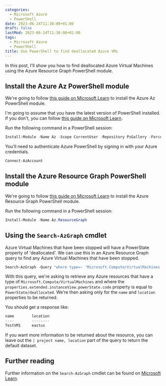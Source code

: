 ```yaml
---
categories:
  - Microsoft Azure
  - PowerShell
date: 2023-06-24T11:30:00+01:00
draft: false
lastMod: 2023-06-24T11:30:00+01:00
tags:
  - Microsoft Azure
  - PowerShell
title: Use PowerShell to find deallocated Azure VMs
---
```


In this post, I'll show you how to find deallocated Azure Virtual Machines
using the Azure Resource Graph PowerShell module.

## Install the Azure Az PowerShell module

We're going to follow [this guide on Microsoft Learn](https://learn.microsoft.com/en-us/powershell/azure/install-az-ps)
to install the Azure Az PowerShell module.

I'm going to assume that you have the latest version of PowerShell installed.
If you don't, you can follow [this guide on Microsoft Learn](https://learn.microsoft.com/en-us/powershell/scripting/install/installing-powershell).

Run the following command in a PowerShell session:

```powershell
Install-Module -Name Az -Scope CurrentUser -Repository PsGallery -Force
```

You'll need to authenticate Azure PowerShell by signing in with your Azure
credentials.

```powershell
Connect-AzAccount
```

## Install the Azure Resource Graph PowerShell module

We're going to follow [this guide on Microsoft Learn](https://learn.microsoft.com/en-us/azure/governance/resource-graph/first-query-powershell#add-the-resource-graph-module)
to install the Azure Resource Graph PowerShell module.

Run the following command in a PowerShell session:

```powershell
Install-Module -Name Az.ResourceGraph
```

## Using the `Search-AzGraph` cmdlet

Azure Virtual Machines that have been stopped will have a PowerState property
of 'deallocated'. We can use this in an Azure Resource Graph query to find
any Azure Virtual Machines that have been stopped.

```powershell
Search-AzGraph -Query "where type=~ 'Microsoft.Compute/VirtualMachines' and properties.extended.instanceView.powerState.code == 'PowerState/deallocated' | project name, location"
```

With this query, we're asking to retrieve any Azure resources that have a type
of `Microsoft.Compute/VirtualMachines` and where the
`properties.extended.instanceView.powerState.code` property is equal to
`PowerState/deallocated`. We're then asking only for the `name` and `location`
properties to be returned.

You should get a response like:

```powershell
name        location
----        --------
TestVM1     eastus
```

If you want more information to be returned about the resource, you can leave
out the `| project name, location` part of the query to return the default
dataset.

## Further reading

Further information on the `Search-AzGraph` cmdlet can be found on
[Microsoft Learn](https://learn.microsoft.com/en-us/powershell/module/az.resourcegraph/search-azgraph).
